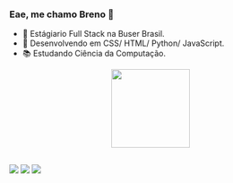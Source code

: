 ### Eae, me chamo Breno 👋

- 🔭 Estágiario Full Stack na Buser Brasil.
- 🌱 Desenvolvendo em CSS/ HTML/ Python/ JavaScript.
- 📚 Estudando Ciência da Computação.

<div align="center">
  <a href="https://github.com/oBrenoMS">
  <img height="140em" src="https://github-readme-stats.vercel.app/api/top-langs/?username=oBrenoMS&layout=compact&langs_count=7&theme=dark"/>
</div>

##
 
  <div> 
     <a href="https://www.linkedin.com/in/breno-martins-silva-546336186/" target="_blank"><img src="https://img.shields.io/badge/-LinkedIn-%230077B5?style=for-the-badge&logo=linkedin&logoColor=white" target="_blank"></a> 
      <a href = "mailto:brenomartinsilva2019@gmail.com"><img src="https://img.shields.io/badge/-Gmail-%23333?style=for-the-badge&logo=gmail&logoColor=white" target="_blank"></a>
    <a href="https://instagram.com/brenoo.brn" target="_blank"><img src="https://img.shields.io/badge/-Instagram-%23E4405F?style=for-the-badge&logo=instagram&logoColor=white" target="_blank"></a>

  </div>
